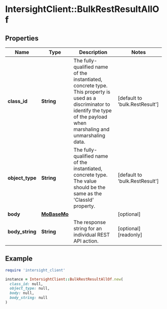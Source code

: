 # IntersightClient::BulkRestResultAllOf

## Properties

| Name | Type | Description | Notes |
| ---- | ---- | ----------- | ----- |
| **class_id** | **String** | The fully-qualified name of the instantiated, concrete type. This property is used as a discriminator to identify the type of the payload when marshaling and unmarshaling data. | [default to &#39;bulk.RestResult&#39;] |
| **object_type** | **String** | The fully-qualified name of the instantiated, concrete type. The value should be the same as the &#39;ClassId&#39; property. | [default to &#39;bulk.RestResult&#39;] |
| **body** | [**MoBaseMo**](MoBaseMo.md) |  | [optional] |
| **body_string** | **String** | The response string for an individual REST API action. | [optional][readonly] |

## Example

```ruby
require 'intersight_client'

instance = IntersightClient::BulkRestResultAllOf.new(
  class_id: null,
  object_type: null,
  body: null,
  body_string: null
)
```

